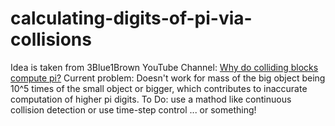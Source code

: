 # calculating-digits-of-pi-via-collisions
Idea is taken from 3Blue1Brown YouTube Channel: [Why do colliding blocks compute pi?](https://www.youtube.com/watch?v=jsYwFizhncE)
Current problem: 
Doesn't work for mass of the big object being 10^5 times of the small object or bigger, which contributes to inaccurate computation of higher pi digits.
To Do: use a mathod like continuous collision detection or use time-step control ... or something!
